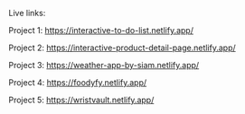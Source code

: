 Live links:

Project 1: https://interactive-to-do-list.netlify.app/

Project 2: https://interactive-product-detail-page.netlify.app/

Project 3: https://weather-app-by-siam.netlify.app/

Project 4: https://foodyfy.netlify.app/

Project 5: https://wristvault.netlify.app/
